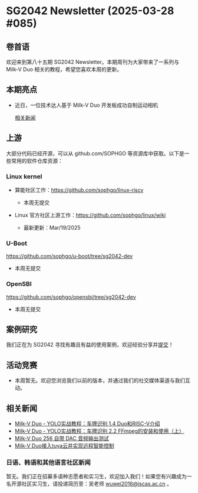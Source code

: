 # SG2042 Newsletter (2025-03-28 #085)

## 卷首语

欢迎来到第八十五期 SG2042 Newsletter。本期周刊为大家带来了一系列与 Milk-V Duo 相关的教程，希望您喜欢本周的更新。

## 本期亮点

+ 近日，一位技术达人基于 Milk-V Duo 开发板成功自制运动相机

  [相关新闻](https://www.bilibili.com/video/BV1htQ6YqEyu)

## 上游

大部分代码已经开源，可以从 github.com/SOPHGO 等资源库中获取。以下是一些常用的软件仓库资源：

### Linux kernel

+ 算能社区工作：https://github.com/sophgo/linux-riscv

  +  本周无提交

+ Linux 官方社区上游工作：https://github.com/sophgo/linux/wiki

  + 最新更新：Mar/19/2025


### U-Boot

https://github.com/sophgo/u-boot/tree/sg2042-dev

+ 本周无提交

### OpenSBI

https://github.com/sophgo/opensbi/tree/sg2042-dev 

+ 本周无提交

## 案例研究

我们正在为 SG2042 寻找有趣且有益的使用案例，欢迎经验分享并[提交](https://github.com/sophgocommunity/SG2042-Newsletter/pulls)！

## 活动竞赛

- 本周暂无。欢迎您浏览我们以前的版本，并通过我们的社交媒体渠道与我们互动。

## 相关新闻

+ [Milk-V Duo - YOLO实战教程：车牌识别 1.4 Duo和RISC-V介绍][news-1]
+ [Milk-V Duo - YOLO实战教程：车牌识别 2.2 FFmpeg的安装和使用（上）][news-2]
+ [Milk-V Duo 256 自带 DAC 音频输出测试][news-3]
+ [Milk-V Duo接入tuya云并实现远程智能控制][news-4]

[news-1]:https://www.bilibili.com/video/BV1NvoWY4EpD
[news-2]:https://www.bilibili.com/video/BV117o4YvEXv
[news-3]:https://zhuanlan.zhihu.com/p/27303120895
[news-4]:https://zhuanlan.zhihu.com/p/27441840313

### 日语、韩语和其他语言社区新闻

暂无。我们正在招募多语种志愿者和实习生，欢迎加入我们！如果您有兴趣成为一名开源社区实习生，请投递简历至：吴老师 [wuwei2016@iscas.ac.cn](mailto:wuwei2016@iscas.ac.cn) 。